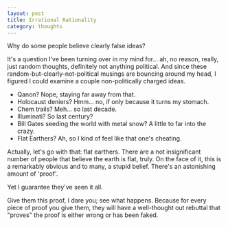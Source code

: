 ```yaml
---
layout: post
title: Irrational Rationality
category: thoughts
---
```


Why do some people believe clearly false ideas?

It's a question I've been turning over in my mind for... ah, no reason, really, just random thoughts, definitely not anything political. And since these random-but-clearly-not-political musings are bouncing around my head, I figured I could examine a couple non-politically charged ideas.

 - Qanon?  Nope, staying far away from that.
 - Holocaust deniers? Hmm... no, if only because it turns my stomach.
 - Chem trails? Meh... so last decade.
 - Illuminati? So last century?
 - Bill Gates seeding the world with metal snow? A little to far into the crazy.
 - Flat Earthers? Ah, so I kind of feel like that one's cheating.

Actually, let's go with that: flat earthers. There are a not insignificant number of people that believe the earth is flat, truly. On the face of it, this is a remarkably obvious and to many, a stupid belief. There's an astonishing amount of 'proof'.

Yet I guarantee they've seen it all.

Give them this proof, I dare you; see what happens. Because for every piece of proof you give them, they will have a well-thought out rebuttal that "proves" the proof is either wrong or has been faked. 
